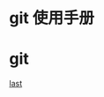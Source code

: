 # git 使用手册

# git

[last](https://www.bilibili.com/video/BV1vy4y1s7k6/?spm_id_from=333.337.search-card.all.click&vd_source=e38cd951f2ee7bda48ec574f4e9ba363)